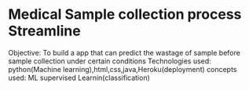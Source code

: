 # Medical Sample collection process Streamline
Objective: To build a app that can predict the wastage of sample before sample collection under certain conditions
Technologies used: python(Machine learning),html,css,java,Heroku(deployment)
concepts used: ML supervised Learnin(classification)
